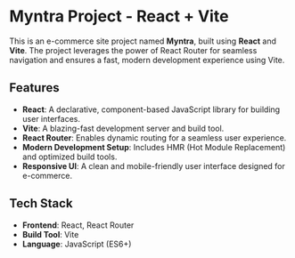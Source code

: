 # Myntra Project - React + Vite

This is an e-commerce site project named **Myntra**, built using **React** and **Vite**. The project leverages the power of React Router for seamless navigation and ensures a fast, modern development experience using Vite.

## Features

- **React**: A declarative, component-based JavaScript library for building user interfaces.
- **Vite**: A blazing-fast development server and build tool.
- **React Router**: Enables dynamic routing for a seamless user experience.
- **Modern Development Setup**: Includes HMR (Hot Module Replacement) and optimized build tools.
- **Responsive UI**: A clean and mobile-friendly user interface designed for e-commerce.

## Tech Stack

- **Frontend**: React, React Router
- **Build Tool**: Vite
- **Language**: JavaScript (ES6+)
